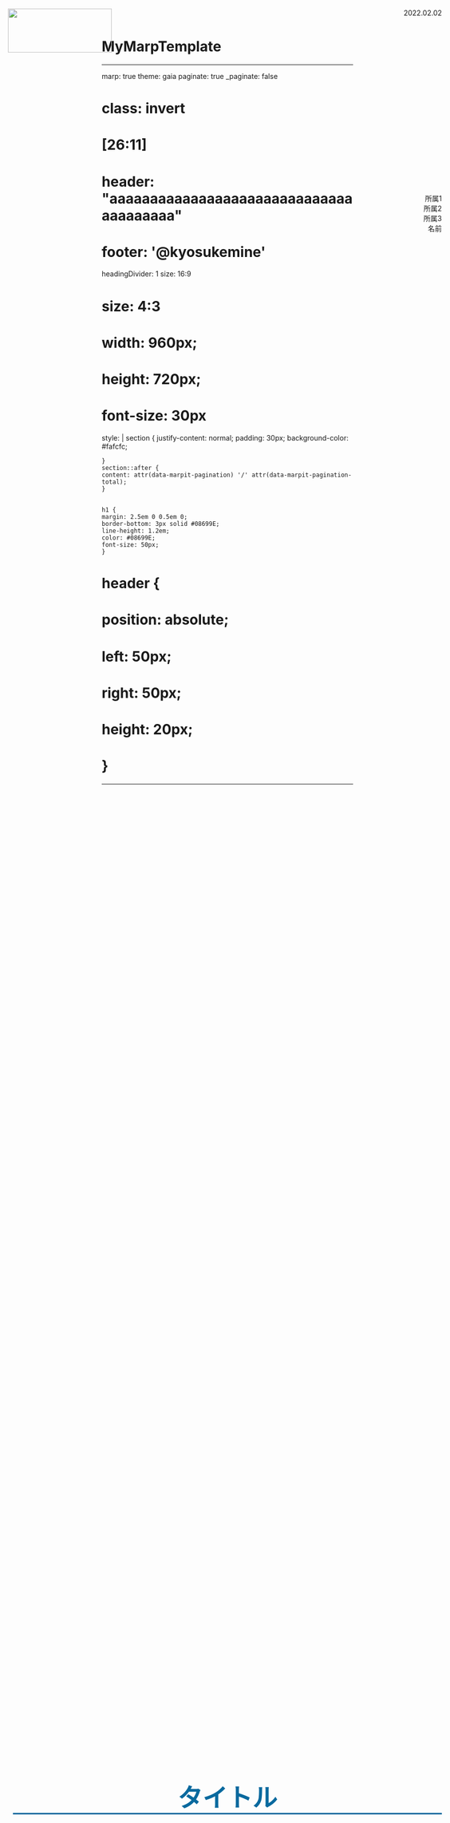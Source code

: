 # MyMarpTemplate

---
marp: true
theme: gaia
paginate: true
_paginate: false
# class: invert
 # [26:11]
# header: "aaaaaaaaaaaaaaaaaaaaaaaaaaaaaaaaaaaaaaa"
# footer: '@kyosukemine'
headingDivider: 1
size: 16:9
# size: 4:3
# width: 960px;
# height: 720px;
# font-size: 30px

style: |
    section {
    justify-content: normal;
    padding: 30px;
    background-color: #fafcfc;

    }
    section::after {
    content: attr(data-marpit-pagination) '/' attr(data-marpit-pagination-total);
    }


    h1 {
    margin: 2.5em 0 0.5em 0;
    border-bottom: 3px solid #08699E;
    line-height: 1.2em;
    color: #08699E;
    font-size: 50px;
    }
# header {
# position: absolute;
# left: 50px;
# right: 50px;
# height: 20px;
# }
---



<div style="position:absolute;bottom:350px;left:0;right:0;margin:auto;text-align:center;
        color: #08699E;
        margin: 2.5em 1.0em 0em 1.0em;
        border-bottom: 3px solid #08699E;
        line-height: 1.2em;
        color: #08699E;
        font-size: 50px;
        font-weight: bold;">
        タイトル
</div>

<div style="position:absolute;right:50px;top:400px;text-align:right;">
    所属1<br>
    所属2<br>
    所属3<br>
    名前<br>
</div>

<div style="position:absolute;right:50px;top:30px">
    2022.02.02 <!-- 発表日付 -->
</div>

<div style="position:absolute;left:40px;top:30px">
    <img src="logo" width="208" height="88" alt:"logo">
</div>
